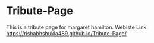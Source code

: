 # Tribute-Page
This is  a tribute page for margaret hamilton.
Webiste Link: https://rishabhshukla489.github.io/Tribute-Page/
